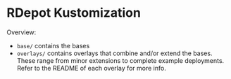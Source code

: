 
# RDepot Kustomization

Overview:
* `base/` contains the bases
* `overlays/` contains overlays that combine and/or extend the bases. These range from minor extensions to complete example deployments. Refer to the README of each overlay for more info.

